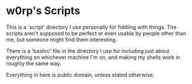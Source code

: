 # w0rp's Scripts

This is a 'script' directory I use personally for fiddling with things.
The scripts aren't supposed to be perfect or even usable by people other
than me, but someone might find them interesting.

There is a 'bashrc' file in the directory I use for including just about
everything on whichever machine I'm on, and making my shells work in
roughly the same way.

Everything in here is public domain, unless stated otherwise.
